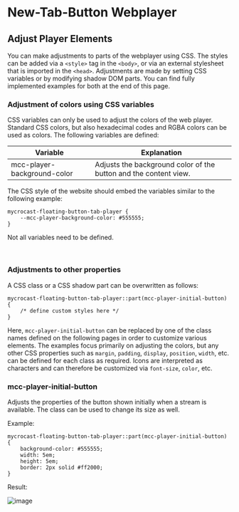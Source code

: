 # New-Tab-Button Webplayer

## Adjust Player Elements
You can make adjustments to parts of the webplayer using CSS. The styles can be added via a ```<style>``` tag in the ```<body>```, or via an external stylesheet that is imported in the ```<head>```. Adjustments are made by setting CSS variables or by modifying shadow DOM parts. You can find fully implemented examples for both at the end of this page.

### Adjustment of colors using CSS variables

CSS variables can only be used to adjust the colors of the web player. Standard CSS colors, but also hexadecimal codes and RGBA colors can be used as colors. The following variables are defined:

|Variable|Explanation|
|----|----|
| mcc-player-background-color | Adjusts the background color of the button and the content view. |

The CSS style of the website should embed the variables similar to the following example:

```
mycrocast-floating-button-tab-player {
    --mcc-player-background-color: #555555;  
}
```  

Not all variables need to be defined.

&nbsp;

### Adjustments to other properties

A CSS class or a CSS shadow part can be overwritten as follows:

```
mycrocast-floating-button-tab-player::part(mcc-player-initial-button) {
    /* define custom styles here */
}
```
  
Here, ```mcc-player-initial-button``` can be replaced by one of the class names defined on the following pages in order to customize various elements. The examples focus primarily on adjusting the colors, but any other CSS properties such as ```margin```, ```padding```, ```display```, ```position```, ```width```, etc. can be defined for each class as required. Icons are interpreted as characters and can therefore be customized via ```font-size```, ```color```, etc.

### mcc-player-initial-button
Adjusts the properties of the button shown initially when a stream is available. The class can be used to change its size as well.

Example:
```
mycrocast-floating-button-tab-player::part(mcc-player-initial-button) {  
    background-color: #555555;
    width: 5em;
    height: 5em;
    border: 2px solid #ff2000;
}
```

Result:

![image](https://github.com/mycrocast/webplayer-documentation/assets/82024455/b977504c-eff1-46d1-a651-e4347f33ff8a)
&nbsp;
